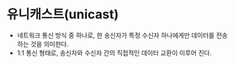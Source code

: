 # 유니캐스트(unicast)
- 네트워크 통신 방식 중 하나로, 한 송신자가 특정 수신자 하나에게만 데이터를 전송하는 것을 의미한다.
- 1:1 통신 형태로, 송신자와 수신자 간의 직접적인 데이터 교환이 이루어 진다.